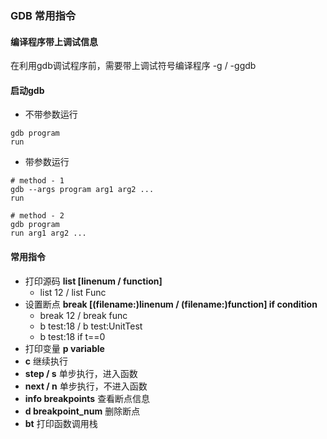 ### GDB 常用指令

#### 编译程序带上调试信息

在利用gdb调试程序前，需要带上调试符号编译程序 -g / -ggdb

#### 启动gdb

- 不带参数运行
``` shell
gdb program
run
```

- 带参数运行
``` shell
# method - 1
gdb --args program arg1 arg2 ...
run

# method - 2
gdb program
run arg1 arg2 ...
```

#### 常用指令
- 打印源码 **list [linenum / function]**
  - list 12 / list Func
- 设置断点 **break [(filename:)linenum / (filename:)function] if condition**
  - break 12 / break func
  - b test:18 / b test:UnitTest
  - b test:18 if t==0
- 打印变量 **p variable**
- **c** 继续执行
- **step / s** 单步执行，进入函数
- **next / n** 单步执行，不进入函数
- **info breakpoints** 查看断点信息
- **d breakpoint_num** 删除断点
- **bt** 打印函数调用栈
